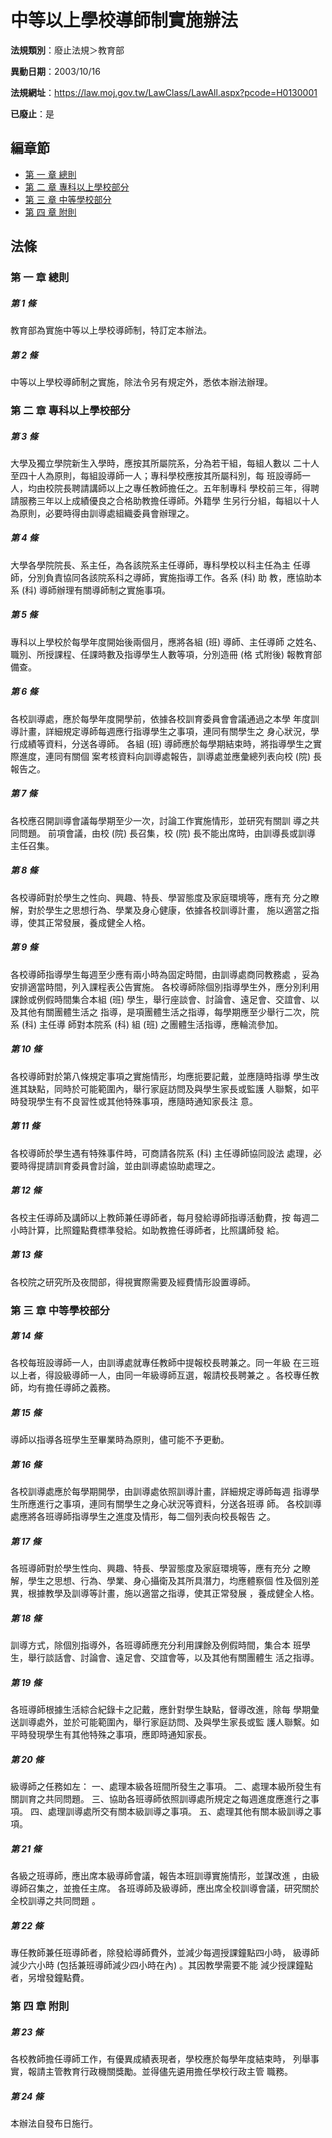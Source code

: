 # 中等以上學校導師制實施辦法

**法規類別**：廢止法規＞教育部

**異動日期**：2003/10/16  

**法規網址**：https://law.moj.gov.tw/LawClass/LawAll.aspx?pcode=H0130001

**已廢止**：是


## 編章節
* [第 一 章 總則](#第-一-章-總則)
* [第 二 章 專科以上學校部分](#第-二-章-專科以上學校部分)
* [第 三 章 中等學校部分](#第-三-章-中等學校部分)
* [第 四 章 附則](#第-四-章-附則)
## 法條
### 第 一 章 總則

##### 第 1 條
教育部為實施中等以上學校導師制，特訂定本辦法。

##### 第 2 條
中等以上學校導師制之實施，除法令另有規定外，悉依本辦法辦理。

### 第 二 章 專科以上學校部分

##### 第 3 條
大學及獨立學院新生入學時，應按其所屬院系，分為若干組，每組人數以
二十人至四十人為原則，每組設導師一人；專科學校應按其所屬科別，每
班設導師一人，均由校院長聘請講師以上之專任教師擔任之。五年制專科
學校前三年，得聘請服務三年以上成績優良之合格助教擔任導師。外籍學
生另行分組，每組以十人為原則，必要時得由訓導處組織委員會辦理之。

##### 第 4 條
大學各學院院長、系主任，為各該院系主任導師，專科學校以科主任為主
任導師，分別負責協同各該院系科之導師，實施指導工作。各系 (科) 助
教，應協助本系 (科) 導師辦理有關導師制之實施事項。

##### 第 5 條
專科以上學校於每學年度開始後兩個月，應將各組 (班) 導師、主任導師
之姓名、職別、所授課程、任課時數及指導學生人數等項，分別造冊 (格
式附後) 報教育部備查。

##### 第 6 條
各校訓導處，應於每學年度開學前，依據各校訓育委員會會議通過之本學
年度訓導計畫，詳細規定導師每週應行指導學生之事項，連同有關學生之
身心狀況，學行成績等資料，分送各導師。
各組 (班) 導師應於每學期結束時，將指導學生之實際進度，連同有關個
案考核資料向訓導處報告，訓導處並應彙總列表向校 (院) 長報告之。

##### 第 7 條
各校應召開訓導會議每學期至少一次，討論工作實施情形，並研究有關訓
導之共同問題。
前項會議，由校 (院) 長召集，校 (院) 長不能出席時，由訓導長或訓導
主任召集。

##### 第 8 條
各校導師對於學生之性向、興趣、特長、學習態度及家庭環境等，應有充
分之瞭解，對於學生之思想行為、學業及身心健康，依據各校訓導計畫，
施以適當之指導，使其正常發展，養成健全人格。

##### 第 9 條
各校導師指導學生每週至少應有兩小時為固定時間，由訓導處商同教務處
，妥為安排適當時間，列入課程表公告實施。
各校導師除個別指導學生外，應分別利用課餘或例假時間集合本組 (班)
學生，舉行座談會、討論會、遠足會、交誼會、以及其他有關團體生活之
指導，是項團體生活之指導，每學期應至少舉行二次，院系 (科) 主任導
師對本院系 (科) 組 (班) 之團體生活指導，應輪流參加。

##### 第 10 條
各校導師對於第八條規定事項之實施情形，均應扼要記戴，並應隨時指導
學生改進其缺點，同時於可能範圍內，舉行家庭訪問及與學生家長或監護
人聯繫，如平時發現學生有不良習性或其他特殊事項，應隨時通知家長注
意。

##### 第 11 條
各校導師於學生遇有特殊事件時，可商請各院系 (科) 主任導師協同設法
處理，必要時得提請訓育委員會討論，並由訓導處協助處理之。

##### 第 12 條
各校主任導師及講師以上教師兼任導師者，每月發給導師指導活動費，按
每週二小時計算，比照鐘點費標準發給。如助教擔任導師者，比照講師發
給。

##### 第 13 條
各校院之研究所及夜間部，得視實際需要及經費情形設置導師。

### 第 三 章 中等學校部分

##### 第 14 條
各校每班設導師一人，由訓導處就專任教師中提報校長聘兼之。同一年級
在三班以上者，得設級導師一人，由同一年級導師互選，報請校長聘兼之
。各校專任教師，均有擔任導師之義務。

##### 第 15 條
導師以指導各班學生至畢業時為原則，儘可能不予更動。

##### 第 16 條
各校訓導處應於每學期開學，由訓導處依照訓導計畫，詳細規定導師每週
指導學生所應進行之事項，連同有關學生之身心狀況等資料，分送各班導
師。
各校訓導處應將各班導師指導學生之進度及情形，每二個列表向校長報告
之。

##### 第 17 條
各班導師對於學生性向、興趣、特長、學習態度及家庭環境等，應有充分
之瞭解，學生之思想、行為、學業、身心攝衛及其所具潛力，均應體察個
性及個別差異，根據教學及訓導等計畫，施以適當之指導，使其正常發展
，養成健全人格。

##### 第 18 條
訓導方式，除個別指導外，各班導師應充分利用課餘及例假時間，集合本
班學生，舉行談話會、討論會、遠足會、交誼會等，以及其他有關團體生
活之指導。

##### 第 19 條
各班導師根據生活綜合紀錄卡之記戴，應針對學生缺點，督導改進，除每
學期彙送訓導處外，並於可能範圍內，舉行家庭訪問、及與學生家長或監
護人聯繫。如平時發現學生有其他特殊之事項，應即時通知家長。

##### 第 20 條
級導師之任務如左：
一、處理本級各班間所發生之事項。
二、處理本級所發生有關訓育之共同問題。
三、協助各班導師依照訓導處所規定之每週進度應進行之事項。
四、處理訓導處所交有關本級訓導之事項。
五、處理其他有關本級訓導之事項。


##### 第 21 條
各級之班導師，應出席本級導師會議，報告本班訓導實施情形，並謀改進
，由級導師召集之，並擔任主席。
各班導師及級導師，應出席全校訓導會議，研究關於全校訓導之共同問題
。

##### 第 22 條
專任教師兼任班導師者，除發給導師費外，並減少每週授課鐘點四小時，
級導師減少六小時 (包括兼班導師減少四小時在內) 。其因教學需要不能
減少授課鐘點者，另增發鐘點費。

### 第 四 章 附則

##### 第 23 條
各校教師擔任導師工作，有優異成績表現者，學校應於每學年度結束時，
列舉事實，報請主管教育行政機關獎勵。並得儘先遴用擔任學校行政主管
職務。

##### 第 24 條
本辦法自發布日施行。


